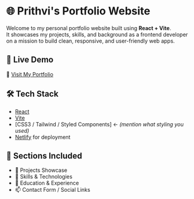 # 🌐 Prithvi's Portfolio Website

Welcome to my personal portfolio website built using **React + Vite**.  
It showcases my projects, skills, and background as a frontend developer on a mission to build clean, responsive, and user-friendly web apps.

## 🚀 Live Demo

🔗 [Visit My Portfolio](https://prithviportfolio772.netlify.app)

## 🛠️ Tech Stack

- [React](https://reactjs.org/)
- [Vite](https://vitejs.dev/)
- [CSS3 / Tailwind / Styled Components] ← *(mention what styling you used)*
- [Netlify](https://www.netlify.com/) for deployment

## 📸 Sections Included

- 💼 Projects Showcase
- 🧠 Skills & Technologies
- 📜 Education & Experience
- 📫 Contact Form / Social Links



